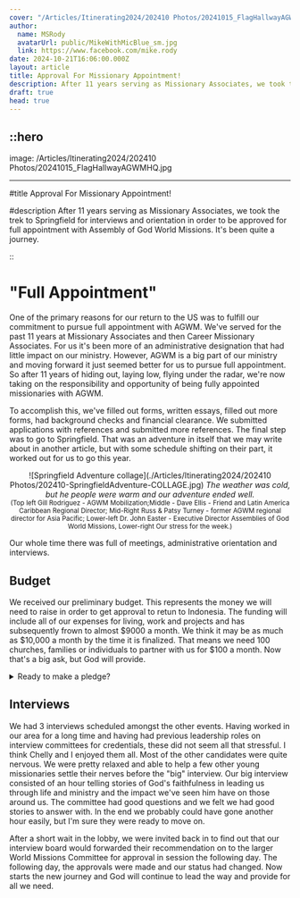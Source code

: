 ```yaml
---
cover: "/Articles/Itinerating2024/202410 Photos/20241015_FlagHallwayAGWMHQ.jpg"
author:
  name: MSRody
  avatarUrl: public/MikeWithMicBlue_sm.jpg
  link: https://www.facebook.com/mike.rody
date: 2024-10-21T16:06:00.000Z
layout: article
title: Approval For Missionary Appointment!
description: After 11 years serving as Missionary Associates, we took the treck to Springfield for interviews and orientation in order to be approved for full appointment with Assembly of God World Missions. It's been quite a journey.
draft: true
head: true
---
```


::hero
---
image: /Articles/Itinerating2024/202410 Photos/20241015_FlagHallwayAGWMHQ.jpg

---

#title
Approval For Missionary Appointment!

#description
After 11 years serving as Missionary Associates, we took the trek to Springfield for interviews and orientation in order to be approved for full appointment with Assembly of God World Missions. It's been quite a journey.

::

# "Full Appointment"
One of the primary reasons for our return to the US was to fulfill our commitment to pursue full appointment with AGWM. We've served for the past 11 years at Missionary Associates and then Career Missionary Associates. For us it's been more of an administrative designation that had little impact on our ministry. However, AGWM is a big part of our ministry and moving forward it just seemed better for us to pursue full appointment. So after 11 years of hiding out, laying low, flying under the radar, we're now taking on the responsibility and opportunity of being fully appointed missionaries with AGWM.

To accomplish this, we've filled out forms, written essays, filled out more forms, had background checks and financial clearance. We submitted applications with references and submitted more references. The final step was to go to Springfield. That was an adventure in itself that we may write about in another article, but with some schedule shifting on their part, it worked out for us to go this year.

<center>

![Springfield Adventure collage](./Articles/Itinerating2024/202410 Photos/202410-SpringfieldAdventure-COLLAGE.jpg)
_The weather was cold, but he people were warm and our adventure ended well._  
<small>(Top left Gill Rodriguez - AGWM Mobilization;Middle - Dave Ellis - Friend and Latin America Caribbean Regional Director; Mid-Right Russ & Patsy Turney - former AGWM regional director for Asia Pacific; Lower-left Dr. John Easter - Executive Director
Assemblies of God World Missions, Lower-right Our stress for the week.)</small>

</center>

Our whole time there was full of meetings, administrative orientation and interviews.

## Budget

We received our preliminary budget. This represents the money we will need to raise in order to get approval to retun to Indonesia. The funding will include all of our expenses for living, work and projects and has subsequently frown to almost $9000 a month. We think it may be as much as $10,000 a month by the time it is finalized. That means we need 100 churches, families or individuals to partner with us for $100 a month. Now that's a big ask, but God will provide.

<details>
<summary>Ready to make a pledge?</summary>

>> You can follow this [link](https://commitment.agwm.org/?AcctNo=2512630) to our [online pledge form](https://commitment.agwm.org/?AcctNo=2512630).

</details>

## Interviews

We had 3 interviews scheduled amongst the other events. Having worked in our area for a long time and having had previous leadership roles on interview committees for credentials, these did not seem all that stressful. I think Chelly and I enjoyed them all. Most of the other candidates were quite nervous. We were pretty relaxed and able to help a few other young missionaries settle their nerves before the "big" interview. Our big interview consisted of an hour telling stories of God's faithfulness in leading us through life and ministry and the impact we've seen him have on those around us. The committee had good questions and we felt we had good stories to answer with. In the end we probably could have gone another hour easily, but I'm sure they were ready to move on.

After a short wait in the lobby, we were invited back in to find out that our interview board would forwarded their recommendation on to the larger World Missions Committee for approval in session the following day. The following day, the approvals were made and our status had changed. Now starts the new journey and God will continue to lead the way and provide for all we need.
